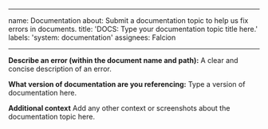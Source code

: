 ----
name: Documentation
about: Submit a documentation topic to help us fix errors in documents. 
title: 'DOCS: Type your documentation topic title here.'
labels: 'system: documentation'
assignees: Falcion

---

**Describe an error (within the document name and path):**
A clear and concise description of an error.

**What version of documentation are you referencing:**
Type a version of documentation here.

**Additional context**
Add any other context or screenshots about the documentation topic here.